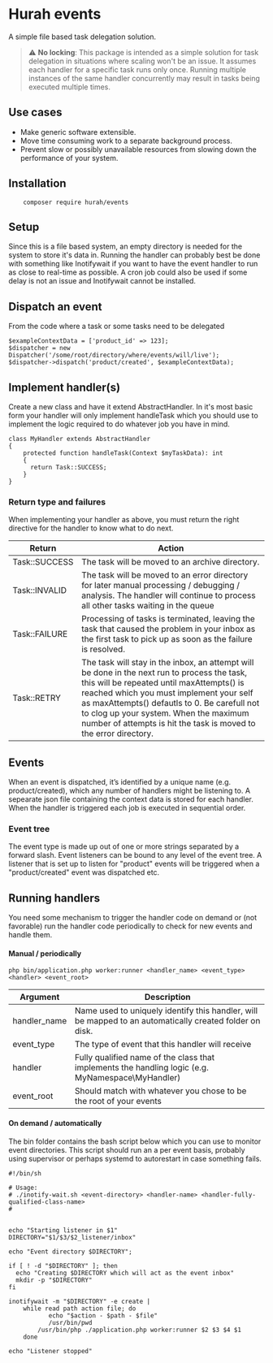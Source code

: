 # Hurah events
A simple file based task delegation solution.

> :warning: **No locking**: This package is intended as a simple
solution for task delegation in situations where scaling won't be an issue. It
assumes each handler for a specific task runs only once. Running multiple
instances of the same handler concurrently may result in tasks being executed
multiple times.


## Use cases
- Make generic software extensible.
- Move time consuming work to a separate background process.
- Prevent slow or possibly unavailable resources from slowing down the performance
of your system.

## Installation
```
    composer require hurah/events
```

## Setup
Since this is a file based system, an empty directory is needed for the system
to store it's data in. Running the handler can probably best be done with
something like Inotifywait if you want to have the event handler to run as
close to real-time as possible. A cron job could also be used if some delay is
not an issue and Inotifywait cannot be installed.

## Dispatch an event
From the code where a task or some tasks need to be delegated
```
$exampleContextData = ['product_id' => 123];
$dispatcher = new Dispatcher('/some/root/directory/where/events/will/live');
$dispatcher->dispatch('product/created', $exampleContextData);
```

## Implement handler(s)
Create a new class and have it extend AbstractHandler. In it's most basic form
your handler will only implement handleTask which you should use to implement
the logic required to do whatever job you have in mind.

```
class MyHandler extends AbstractHandler
{
    protected function handleTask(Context $myTaskData): int
    {
      return Task::SUCCESS;
    }
}
```
### Return type and failures
When implementing your handler as above, you must return the right directive
for the handler to know what to do next.


|  Return | Action  |
|---|---|
|Task::SUCCESS   | The task will be moved to an archive directory.   |
|Task::INVALID   | The task will be moved to an error directory for later manual processing / debugging / analysis. The handler will continue to process all other tasks waiting in the queue
|Task::FAILURE   | Processing of tasks is terminated, leaving the task that caused the problem in your inbox as the first task to pick up as soon as the failure is resolved.     |
|Task::RETRY   | The task will stay in the inbox, an attempt will be done in the next run to process the task, this will be repeated until maxAttempts() is reached which you must implement your self as maxAttempts() defautls to 0. Be carefull not to clog up your system. When the maximum number of attempts is hit the task is moved to the error directory.   |


## Events
When an event is dispatched, it’s identified by a unique name
(e.g. product/created), which any number of handlers might be listening to. A
sepearate json file containing the context data is stored for each handler.
When the handler is triggered each job is executed in sequential order.

### Event tree
The event type is made up out of one or more strings separated by a forward
slash. Event listeners can be bound to any level of the event tree. A listener
that is set up to listen for "product" events will be triggered when a "product/created" event was dispatched etc.

## Running handlers
You need some mechanism to trigger the handler code on demand or (not favorable)
run the handler code periodically to check for new events and handle them.

#### Manual / periodically
```
php bin/application.php worker:runner <handler_name> <event_type> <handler> <event_root>
```

|  Argument | Description  |
|---|---|
|handler_name   | Name used to uniquely identify this handler, will be mapped to an automatically created folder on disk.   |
|event_type   | The type of event that this handler will receive
|handler   | Fully qualified name of the class that implements the handling logic (e.g. MyNamespace\\MyHandler)     |
|event_root   | Should match with whatever you chose to be the root of your events   |

#### On demand / automatically
The bin folder contains the bash script below which you can use to monitor
event directories. This script should run an a per event basis, probably using
supervisor or perhaps systemd to autorestart in case something fails.

```
#!/bin/sh

# Usage:
# ./inotify-wait.sh <event-directory> <handler-name> <handler-fully-qualified-class-name>
#


echo "Starting listener in $1"
DIRECTORY="$1/$3/$2_listener/inbox"

echo "Event directory $DIRECTORY";

if [ ! -d "$DIRECTORY" ]; then
  echo "Creating $DIRECTORY which will act as the event inbox"
  mkdir -p "$DIRECTORY"
fi

inotifywait -m "$DIRECTORY" -e create |
    while read path action file; do
	       echo "$action - $path - $file"
	       /usr/bin/pwd
        /usr/bin/php ./application.php worker:runner $2 $3 $4 $1
    done

echo "Listener stopped"
```
